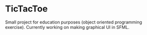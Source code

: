 # TicTacToe

Small project for education purposes (object oriented programming exercise).
Currently working on making graphical UI in SFML.
